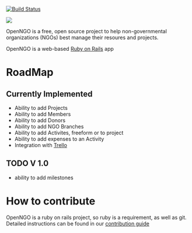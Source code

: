[![Build Status](https://travis-ci.org/Eptikar-IT-Solutions/openngo.svg?branch=master)](https://travis-ci.org/Eptikar-IT-Solutions/openngo)

![](https://github.com/Eptikar-IT-Solutions/openngo/master/app/assets/images/openngo.svg)

OpenNGO is a free, open source project to help non-governmental organizations (NGOs) best manage their resoures and projects.

OpenNGO is a web-based [Ruby on Rails](https://github.com/rails/rails) app

# RoadMap

## Currently Implemented
- Ability to add Projects
- Ability to add Members
- Ability to add Donors
- Ability to add NGO Branches
- Ability to add Activites, freeform or to project
- Ability to add expenses to an Activity
- Integration with [Trello](http://trello.com)

## TODO  V 1.0
- ability to add milestones

# How to contribute
OpenNGO is a ruby on rails project, so ruby is a requirement, as well as git. Detailed instructions can be found in our [contribution guide](CONTRIBUTING.md)
